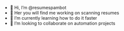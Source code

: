 - 👋 Hi, I’m @resumespambot
- 👀 Her you will find me working on scanning resumes
- 🌱 I’m currently learning how to do it faster
- 💞️ I’m looking to collaborate on automation projects

<!---
resumespambot/resumespambot is a ✨ special ✨ repository because its `README.md` (this file) appears on your GitHub profile.
You can click the Preview link to take a look at your changes.
--->
